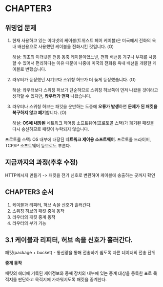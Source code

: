# CHAPTER3



## 워밍업 문제

1. 현재 사용하고 있는 이더넷의 케이블(트위스트 페어 케이블)은 미국에서 전화의 옥내 배선용으로 사용했던 케이블을 진화시킨 것입니다. (O)

   해설: 최초의 이더넷은 전용 동축 케이블이었느넫, 전화 배선용 기구나 부재를 사용할 수 있어서 편리하다는 이유 때문에 나중에 미국의 전화용 옥내 배선을 개량한 케이블로 변했습니다.

2. 라우터가 등장했던 시기보다 스위칭 허브가 더 늦게 등장했습니다. (O)

   해설: 라우터보다 스위칭 허브가 단순하므로 스위칭 허브쪽이 먼저 나왔을 것이라고 생각할 수 있지만, **라우터가 먼저** 나왔습니다.

3. 라우터나 스위칭 허브는 패킷을 운반하는 도중에 **오류가 발생**하면 **문제가 된 패킷을 복구하지 않고 폐기**합니다. (O)

   해설: **OS에 내장된** 네트워크 제어용 소프트웨어(프로토콜 스택)가 폐기된 패킷을 다시 송신하므로 패킷이 누락되지 않습니다.

프로토콜 스택: OS 내부에 내장된 **네트워크 제어용 소프트웨어**. 프로토콜 드라이버, TCP/IP 소프트웨어 등으로도 부른다.

## 지금까지의 과정(추후 수정)

HTTP메시지 만들기 -> 패킷을 전기 신호로 변환하여 케이블에 송출하는 곳까지 확인



## CHAPTER3 순서

1. 케이블과 리피터, 허브 속을 신호가 흘러간다.
2. 스위칭 허브의 패킷 중계 동작
3. 라우터의 패킷 중계 동작
4. 라우터의 부가 기능



## 3.1 케이블과 리피터, 허브 속을 신호가 흘러간다.

패킷(package + bucket) - 통신망을 통해 전송하기 쉽도록 자른 데이터의 전송 단위



**중계 동작**

패킷의 헤더에 기록된 제어정보와 중꼐 장치의 내부에 있는 중계 대상을 등록한 표로 목적지를 판단하고 목적지에 가까워지도록 패킷을 중계한다.



